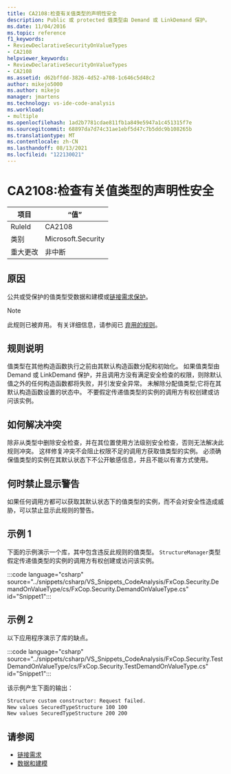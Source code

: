 ```yaml
---
title: CA2108:检查有关值类型的声明性安全
description: Public 或 protected 值类型由 Demand 或 LinkDemand 保护。
ms.date: 11/04/2016
ms.topic: reference
f1_keywords:
- ReviewDeclarativeSecurityOnValueTypes
- CA2108
helpviewer_keywords:
- ReviewDeclarativeSecurityOnValueTypes
- CA2108
ms.assetid: d62bffdd-3826-4d52-a708-1c646c5d48c2
author: mikejo5000
ms.author: mikejo
manager: jmartens
ms.technology: vs-ide-code-analysis
ms.workload:
- multiple
ms.openlocfilehash: 1ad2b7781cdae811fb1a849e5947a1c451315f7e
ms.sourcegitcommit: 68897da7d74c31ae1ebf5d47c7b5ddc9b108265b
ms.translationtype: MT
ms.contentlocale: zh-CN
ms.lasthandoff: 08/13/2021
ms.locfileid: "122130021"
---
```

# <a name="ca2108-review-declarative-security-on-value-types"></a>CA2108:检查有关值类型的声明性安全

|项目|“值”|
|-|-|
|RuleId|CA2108|
|类别|Microsoft.Security|
|重大更改|非中断|

## <a name="cause"></a>原因
公共或受保护的值类型受数据和建模或[链接需求](/dotnet/framework/data/index)[保护](/dotnet/framework/misc/link-demands)。

> [!NOTE]
> 此规则已被弃用。 有关详细信息，请参阅已 [弃用的规则](fxcop-unported-deprecated-rules.md)。

## <a name="rule-description"></a>规则说明

值类型在其他构造函数执行之前由其默认构造函数分配和初始化。 如果值类型由 Demand 或 LinkDemand 保护，并且调用方没有满足安全检查的权限，则除默认值之外的任何构造函数都将失败，并引发安全异常。 未解除分配值类型;它将在其默认构造函数设置的状态中。 不要假定传递值类型的实例的调用方有权创建或访问该实例。

## <a name="how-to-fix-violations"></a>如何解决冲突

除非从类型中删除安全检查，并在其位置使用方法级别安全检查，否则无法解决此规则冲突。 这样修复冲突不会阻止权限不足的调用方获取值类型的实例。 必须确保值类型的实例在其默认状态下不公开敏感信息，并且不能以有害方式使用。

## <a name="when-to-suppress-warnings"></a>何时禁止显示警告

如果任何调用方都可以获取其默认状态下的值类型的实例，而不会对安全性造成威胁，可以禁止显示此规则的警告。

## <a name="example-1"></a>示例 1

下面的示例演示一个库，其中包含违反此规则的值类型。 `StructureManager`类型假定传递值类型的实例的调用方有权创建或访问该实例。

:::code language="csharp" source="../snippets/csharp/VS_Snippets_CodeAnalysis/FxCop.Security.DemandOnValueType/cs/FxCop.Security.DemandOnValueType.cs" id="Snippet1":::

## <a name="example-2"></a>示例 2

以下应用程序演示了库的缺点。

:::code language="csharp" source="../snippets/csharp/VS_Snippets_CodeAnalysis/FxCop.Security.TestDemandOnValueType/cs/FxCop.Security.TestDemandOnValueType.cs" id="Snippet1":::

该示例产生下面的输出：

```txt
Structure custom constructor: Request failed.
New values SecuredTypeStructure 100 100
New values SecuredTypeStructure 200 200
```

## <a name="see-also"></a>请参阅

- [链接需求](/dotnet/framework/misc/link-demands)
- [数据和建模](/dotnet/framework/data/index)
